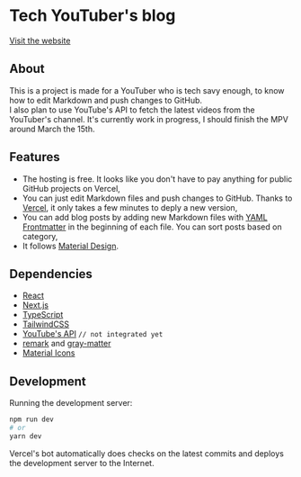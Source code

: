 # Tech YouTuber's blog

[Visit the website](https://tech-blog.kolaczyn.com)

## About

This is a project is made for a YouTuber who is tech savy enough, to know how to edit Markdown and push changes to GitHub.  
I also plan to use YouTube's API to fetch the latest videos from the YouTuber's channel.
It's currently work in progress, I should finish the MPV around March the 15th.

## Features

- The hosting is free. It looks like you don't have to pay anything for public GitHub projects on Vercel,
- You can just edit Markdown files and push changes to GitHub. Thanks to [Vercel](https://vercel.com/solutions/nextjs), it only takes a few minutes to deply a new version,
- You can add blog posts by adding new Markdown files with [YAML Frontmatter](https://docs.zettlr.com/en/core/yaml-frontmatter/) in the beginning of each file. You can sort posts based on category,
- It follows [Material Design](https://material.io/design).

## Dependencies

- [React](https://reactjs.org/)
- [Next.js](https://nextjs.org/)
- [TypeScript](https://www.typescriptlang.org/)
- [TailwindCSS](https://tailwindcss.com/)
- [YouTube's API](https://developers.google.com/youtube/v3/) `// not integrated yet`
- [remark](https://www.npmjs.com/package/remark) and [gray-matter](https://www.npmjs.com/package/gray-matter)
- [Material Icons](https://material.io/resources/icons)

## Development

Running the development server:

```bash
npm run dev
# or
yarn dev
```

Vercel's bot automatically does checks on the latest commits and deploys the development server to the Internet.

